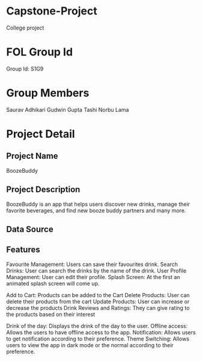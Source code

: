 # Capstone-Project
College project

# FOL Group Id
Group Id: S1G9

# Group Members
Saurav Adhikari
Gudwin Gupta
Tashi Norbu Lama

# Project Detail
## Project Name
BoozeBuddy

## Project Description
BoozeBuddy is an app that helps users discover new drinks, manage their favorite beverages, and find new booze buddy partners and many more.

## Data Source

## Features
Favourite Management: Users can save their favourites drink.
Search Drinks: User can search the drinks by the name of the drink.
User Profile Management: User can edit their profile.
Splash Screen: At the first an animated splash screen will come up.

Add to Cart: Products can be added to the Cart
Delete Products: User can delete their products from the cart
Update Products: User can increase or decrease the products
Drink Reviews and Ratings: They can give rating to the products based on their interest

Drink of the day: Displays the drink of the day to the user.
Offline access: Allows the users to have offline access to the app.
Notification: Allows users to get notification according to their preference.
Theme Switching: Allows users to view the app in dark mode or the normal according to their preference.